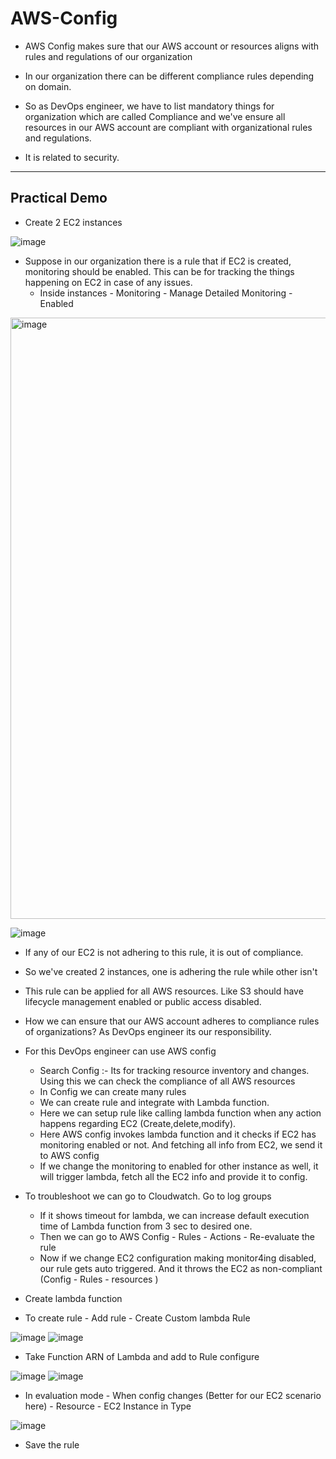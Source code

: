 # AWS-Config

- AWS Config makes sure that our AWS account or resources aligns with rules and regulations of our organization

- In our organization there can be different compliance rules depending on domain.
- So as DevOps engineer, we have to list mandatory things for organization which are called Compliance and we've ensure all resources in our AWS account are compliant with organizational rules and regulations.
- It is related to security.

-------------------------------------------------------------------------------------------------------

Practical Demo
-
- Create 2 EC2 instances

![image](https://github.com/user-attachments/assets/e0d3416e-44de-4f0b-bae3-2ef78c4a315c)

- Suppose in our organization there is a rule that if EC2 is created, monitoring should be enabled. This can be for tracking the things happening on EC2 in case of any issues.
  - Inside instances - Monitoring - Manage Detailed Monitoring - Enabled
 
<img width="962" alt="image" src="https://github.com/user-attachments/assets/e2f0f0ca-94fd-4116-af20-47d85ef048d2" />

![image](https://github.com/user-attachments/assets/81af9126-aead-4b27-93ff-6a3826b74115)


  - If any of our EC2 is not adhering to this rule, it is out of compliance. 
  - So we've created 2 instances, one is adhering the rule while other isn't

- This rule can be applied for all AWS resources. Like S3 should have lifecycle management enabled or public access disabled.
- How we can ensure that our AWS account adheres to compliance rules of organizations? As DevOps engineer its our responsibility.
- For this DevOps engineer can use AWS config
  - Search Config :- Its for tracking resource inventory and changes. Using this we can check the compliance of all AWS resources
  - In Config we can create many rules
  - We can create rule and integrate with Lambda function.
  - Here we can setup rule like calling lambda function when any action happens regarding EC2 (Create,delete,modify).
  - Here AWS config invokes lambda function and it checks if EC2 has monitoring enabled or not. And fetching all info from EC2, we send it to AWS config
  - If we change the monitoring to enabled for other instance as well, it will trigger lambda, fetch all the EC2 info and provide it to config.
 
- To troubleshoot we can go to Cloudwatch. Go to log groups
  - If it shows timeout for lambda, we can increase default execution time of Lambda function from 3 sec to desired one.
  - Then we can go to AWS Config - Rules - Actions - Re-evaluate the rule
  - Now if we change EC2 configuration making monitor4ing disabled, our rule gets auto triggered. And it throws the EC2 as non-compliant (Config - Rules - resources )


- Create lambda function
- To create rule - Add rule - Create Custom lambda Rule

![image](https://github.com/user-attachments/assets/40f652f8-0949-4621-8c06-cea13fe8022a)
![image](https://github.com/user-attachments/assets/9702cd22-409c-4783-9b01-e51b2636840d)

  - Take Function ARN of Lambda and add to Rule configure

![image](https://github.com/user-attachments/assets/9b3f0d23-c7fb-4175-bb84-a562dc721364)
![image](https://github.com/user-attachments/assets/7f3b99ff-dc15-4b72-ad1b-943e19eaf8be)

  - In evaluation mode - When config changes (Better for our EC2 scenario here) - Resource - EC2 Instance in Type

![image](https://github.com/user-attachments/assets/a1ba568f-e33b-4138-ab92-f167612456c0)

  - Save the rule


